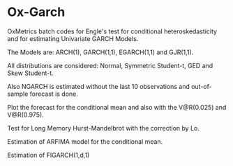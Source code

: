 # Ox-Garch
OxMetrics batch codes for Engle's test for conditional heteroskedasticity and for estimating Univariate GARCH Models.

The Models are: ARCH(1), GARCH(1,1), EGARCH(1,1) and GJR(1,1).

All distributions are considered: Normal, Symmetric Student-t, GED and Skew Student-t.

Also NGARCH is estimated without the last 10 observations and out-of-sample forecast is done.

Plot the forecast for the conditional mean and also with the V@R(0.025) and V@R(0.975).

Test for Long Memory Hurst-Mandelbrot with the correction by Lo.

Estimation of ARFIMA model for the conditional mean.

Estimation of FIGARCH(1,d,1) 

